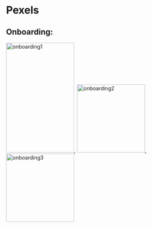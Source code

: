 # Pexels
## Onboarding:
<img height = "300" width="186" alt="onboarding1" src="https://github.com/alkhero21/Pexels/assets/73021212/54f2e4c2-b8c1-4cc8-970e-3638e0df6734">, <img width="186" alt="onboarding2" src="https://github.com/alkhero21/Pexels/assets/73021212/cfc9afb9-a513-4308-b0f1-541801fd3f80">, <img width="186" alt="onboarding3" src="https://github.com/alkhero21/Pexels/assets/73021212/185bef8e-0ab0-41c8-9df3-083c9c35b43a">


